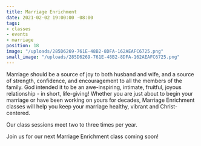 ```yaml
---
title: Marriage Enrichment
date: 2021-02-02 19:00:00 -08:00
tags:
- classes
- events
- marriage
position: 18
image: "/uploads/285D6269-761E-48B2-8DFA-162AEAFC6725.png"
small_image: "/uploads/285D6269-761E-48B2-8DFA-162AEAFC6725.png"
---
```


Marriage should be a source of joy to both husband and wife, and a source of strength, confidence, and encouragement to all the members of the family.  God intended it to be an awe-inspiring, intimate, fruitful, joyous relationship - in short, life-giving!
Whether you are just about to begin your marriage or have been working on yours for decades, Marriage Enrichment classes will help you keep your marriage healthy, vibrant and Christ-centered.  

Our class sessions meet two to three times per year.

Join us for our next Marriage Enrichment class coming soon!